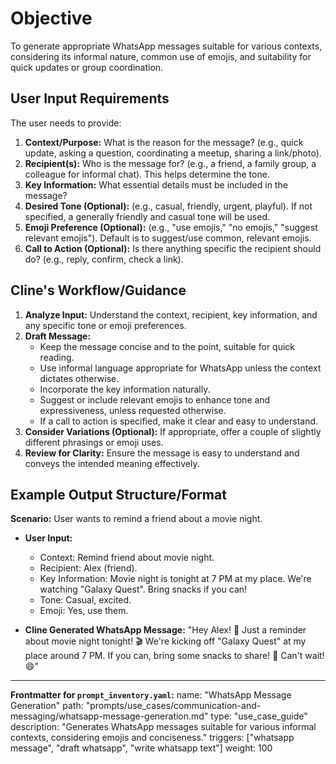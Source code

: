 # Objective
To generate appropriate WhatsApp messages suitable for various contexts, considering its informal nature, common use of emojis, and suitability for quick updates or group coordination.

## User Input Requirements
The user needs to provide:
1.  **Context/Purpose:** What is the reason for the message? (e.g., quick update, asking a question, coordinating a meetup, sharing a link/photo).
2.  **Recipient(s):** Who is the message for? (e.g., a friend, a family group, a colleague for informal chat). This helps determine the tone.
3.  **Key Information:** What essential details must be included in the message?
4.  **Desired Tone (Optional):** (e.g., casual, friendly, urgent, playful). If not specified, a generally friendly and casual tone will be used.
5.  **Emoji Preference (Optional):** (e.g., "use emojis," "no emojis," "suggest relevant emojis"). Default is to suggest/use common, relevant emojis.
6.  **Call to Action (Optional):** Is there anything specific the recipient should do? (e.g., reply, confirm, check a link).

## Cline's Workflow/Guidance
1.  **Analyze Input:** Understand the context, recipient, key information, and any specific tone or emoji preferences.
2.  **Draft Message:**
    *   Keep the message concise and to the point, suitable for quick reading.
    *   Use informal language appropriate for WhatsApp unless the context dictates otherwise.
    *   Incorporate the key information naturally.
    *   Suggest or include relevant emojis to enhance tone and expressiveness, unless requested otherwise.
    *   If a call to action is specified, make it clear and easy to understand.
3.  **Consider Variations (Optional):** If appropriate, offer a couple of slightly different phrasings or emoji uses.
4.  **Review for Clarity:** Ensure the message is easy to understand and conveys the intended meaning effectively.

## Example Output Structure/Format
**Scenario:** User wants to remind a friend about a movie night.
*   **User Input:**
    *   Context: Remind friend about movie night.
    *   Recipient: Alex (friend).
    *   Key Information: Movie night is tonight at 7 PM at my place. We're watching "Galaxy Quest". Bring snacks if you can!
    *   Tone: Casual, excited.
    *   Emoji: Yes, use them.

*   **Cline Generated WhatsApp Message:**
    "Hey Alex! 👋 Just a reminder about movie night tonight! 🎬 We're kicking off "Galaxy Quest" at my place around 7 PM. If you can, bring some snacks to share! 🍿 Can't wait! 😄"

---
**Frontmatter for `prompt_inventory.yaml`:**
name: "WhatsApp Message Generation"
path: "prompts/use_cases/communication-and-messaging/whatsapp-message-generation.md"
type: "use_case_guide"
description: "Generates WhatsApp messages suitable for various informal contexts, considering emojis and conciseness."
triggers: ["whatsapp message", "draft whatsapp", "write whatsapp text"]
weight: 100
